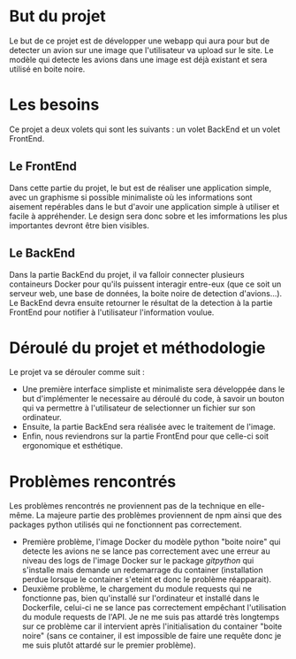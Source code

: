 # But du projet

Le but de ce projet est de développer une webapp qui aura pour but de detecter un avion sur une image que l'utilisateur va upload sur le site. Le modèle qui detecte les avions dans une image est déjà existant et sera utilisé en boite noire.

# Les besoins

Ce projet a deux volets qui sont les suivants : un volet BackEnd et un volet FrontEnd. 

## Le FrontEnd

Dans cette partie du projet, le but est de réaliser une application simple, avec un graphisme si possible minimaliste où les informations sont aisement repérables dans le but d'avoir une application simple à utiliser et facile à appréhender. Le design sera donc sobre et les imformations les plus importantes devront être bien visibles.

## Le BackEnd

Dans la partie BackEnd du projet, il va falloir connecter plusieurs containeurs Docker pour qu'ils puissent interagir entre-eux (que ce soit un serveur web, une base de données, la boite noire de detection d'avions...). Le BackEnd devra ensuite retourner le résultat de la detection à la partie FrontEnd pour notifier à l'utilisateur l'information voulue.

# Déroulé du projet et méthodologie

Le projet va se dérouler comme suit :

* Une première interface simpliste et minimaliste sera développée dans le but d'implémenter le necessaire au déroulé du code, à savoir un bouton qui va permettre à l'utilisateur de selectionner un fichier sur son ordinateur.
* Ensuite, la partie BackEnd sera réalisée avec le traitement de l'image.
* Enfin, nous reviendrons sur la partie FrontEnd pour que celle-ci soit ergonomique et esthétique.

# Problèmes rencontrés

Les problèmes rencontrés ne proviennent pas de la technique en elle-même. La majeure partie des problèmes proviennent de npm ainsi que des packages python utilisés qui ne fonctionnent pas correctement.

* Première problème, l'image Docker du modèle python "boite noire" qui detecte les avions ne se lance pas correctement avec une erreur au niveau des logs de l'image Docker sur le package *gitpython* qui s'installe mais demande un redemarrage du container (installation perdue lorsque le container s'eteint et donc le problème réapparait).
* Deuxième problème, le chargement du module requests qui ne fonctionne pas, bien qu'installé sur l'ordinateur et installé dans le Dockerfile, celui-ci ne se lance pas correctement empêchant l'utilisation du module requests de l'API. Je ne me suis pas attardé très longtemps sur ce problème car il intervient après l'initialisation du container "boite noire" (sans ce container, il est impossible de faire une requête donc je me suis plutôt attardé sur le premier problème).

